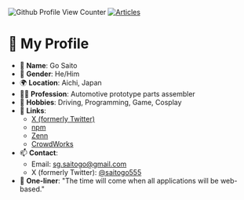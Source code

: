 ![Github Profile View Counter](https://komarev.com/ghpvc/?username=saitogo555&abbreviated=true)
[![Articles](https://badgen.org/img/zenn/saitogo/articles?style=plastic)](https://zenn.dev/saitogo)

# 👋 My Profile

- 👤 **Name**: Go Saito
- 👨 **Gender**: He/Him
- 🌍 **Location**: Aichi, Japan
- 👩‍💻 **Profession**: Automotive prototype parts assembler
- 🎨 **Hobbies**: Driving, Programming, Game, Cosplay
- 🔗 **Links**:
  - [X (formerly Twitter)](https://x.com/saitogo555)
  - [npm](https://www.npmjs.com/~saitogo)
  - [Zenn](https://zenn.dev/saitogo)
  - [CrowdWorks](https://crowdworks.jp/public/employees/4181515)
- 📫 **Contact**:
  - Email: [sg.saitogo@gmail.com](mailto:sg.saitogo@gmail.com)
  - X (formerly Twitter): [@saitogo555](https://x.com/saitogo555)
- 💬 **One-liner**: "The time will come when all applications will be web-based."
